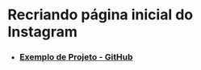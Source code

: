 # Recriando página inicial do Instagram

- ### [Exemplo de Projeto - GitHub](https://github.com/SpruceGabriela/instagram-dio)


